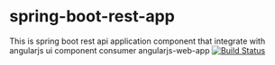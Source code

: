 # spring-boot-rest-app
This is spring boot rest api application component that integrate with angularjs ui component consumer angularjs-web-app
[![Build Status](https://travis-ci.com/anandchaugule/spring-boot-rest-app.svg?branch=master)](https://travis-ci.com/anandchaugule/spring-boot-rest-app)
